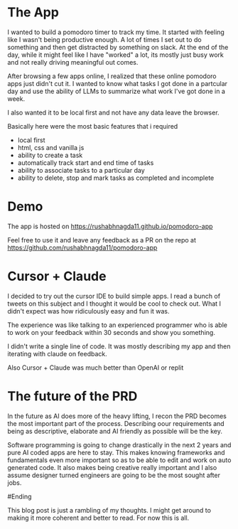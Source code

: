 # The App

I wanted to build a pomodoro timer to track my time. It started with feeling like I wasn't being productive enough. A lot of times I set out to do something and then get distracted by something on slack. At the end of the day, while it might feel like I have "worked" a lot, its mostly just busy work and not really driving meaningful out comes.

After browsing a few apps online, I realized that these online pomodoro apps just didn't cut it. I wanted to know what tasks I got done in a partcular day and use the ability of LLMs to summarize what work I've got done in a week.

I also wanted it to be local first and not have any data leave the browser.

Basically here were the most basic features that i required

* local first
* html, css and vanilla js
* ability to create a task
* automatically track start and end time of tasks
* ability to associate tasks to a particular day
* ability to delete, stop and mark tasks as completed and incomplete

# Demo

The app is hosted on https://rushabhnagda11.github.io/pomodoro-app

Feel free to use it and leave any feedback as a PR on the repo at https://github.com/rushabhnagda11/pomodoro-app

# Cursor + Claude

I decided to try out the cursor IDE to build simple apps. I read a bunch of tweets on this subject and I thought it would be cool to check out. What I didn't expect was how ridiculously easy and fun it was. 

The experience was like talking to an experienced programmer who is able to work on your feedback within 30 seconds and show you something.

I didn't write a single line of code. It was mostly describing my app and then iterating with claude on feedback.

Also Cursor + Claude was much better than OpenAI or replit

# The future of the PRD

In the future as AI does more of the heavy lifting, I recon the PRD becomes the most important part of the process. Describing oour requirements and being as descriptive, elaborate and AI friendly as possible will be the key.

Software programming is going to change drastically in the next 2 years and pure AI coded apps are here to stay. This makes knowing frameworks and fundamentals even more important so as to be able to edit and work on auto generated code. It also makes being creative really important and I also assume designer turned engineers are going to be the most sought after jobs. 

#Ending

This blog post is just a rambling of my thoughts. I might get around to making it more coherent and better to read. For now this is all.

